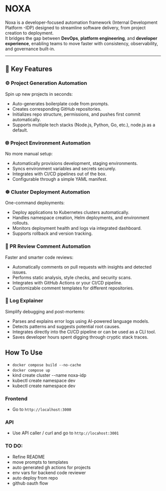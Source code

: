 # NOXA

Noxa is a developer-focused automation framework (Internal Development Platform -IDP) designed to streamline software delivery, from project creation to deployment.  
It bridges the gap between **DevOps**, **platform engineering**, and **developer experience**, enabling teams to move faster with consistency, observability, and governance built-in.

---

## 🚀 Key Features

### ⚙️ Project Generation Automation
Spin up new projects in seconds:
- Auto-generates boilerplate code from prompts.
- Creates corresponding GitHub repositories.
- Initializes repo structure, permissions, and pushes first commit automatically.
- Supports multiple tech stacks (Node.js, Python, Go, etc.), node.js as a default.

### 🌐 Project Environment Automation
No more manual setup:
- Automatically provisions development, staging environments.
- Syncs environment variables and secrets securely.
- Integrates with CI/CD pipelines out of the box.
- Configurable through a simple YAML manifest.

### ☸️ Cluster Deployment Automation
One-command deployments:
- Deploy applications to Kubernetes clusters automatically.
- Handles namespace creation, Helm deployments, and environment rollouts.
- Monitors deployment health and logs via integrated dashboard.
- Supports rollback and version tracking.

### 🤖 PR Review Comment Automation
Faster and smarter code reviews:
- Automatically comments on pull requests with insights and detected issues.
- Performs static analysis, style checks, and security scans.
- Integrates with GitHub Actions or your CI/CD pipeline.
- Customizable comment templates for different repositories.

### 🧠 Log Explainer
Simplify debugging and post-mortems:
- Parses and explains error logs using AI-powered language models.
- Detects patterns and suggests potential root causes.
- Integrates directly into the CI/CD pipeline or can be used as a CLI tool.
- Saves developer hours spent digging through cryptic stack traces.

## How To Use

* `docker compose build --no-cache`
* `docker compose up`
* kind create cluster --name noxa-idp
* kubectl create namespace dev
* kubectl create namespace dev

### Frontend
- Go to `http://localhost:3000`

### API
- Use API caller / curl and go to `http://locahost:3001`

### TO DO:
* Refine README
* move prompts to templates
* auto generated gh actions for projects
* env vars for backend code reviewer
* auto deploy from repo
* github oauth flow